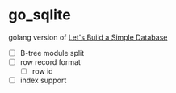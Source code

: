 # go_sqlite

golang version of [Let's Build a Simple Database](https://cstack.github.io/db_tutorial)

- [ ] B-tree module split
- [ ] row record format
  - [ ] row id
- [ ] index support